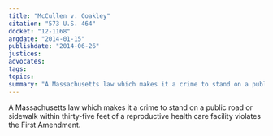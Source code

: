 ```yaml
---
title: "McCullen v. Coakley"
citation: "573 U.S. 464"
docket: "12-1168"
argdate: "2014-01-15"
publishdate: "2014-06-26"
justices:
advocates:
tags:
topics:
summary: "A Massachusetts law which makes it a crime to stand on a public road or sidewalk within thirty-five feet of a reproductive health care facility violates the First Amendment."
---
```

A Massachusetts law which makes it a crime to stand on a public road or sidewalk within thirty-five feet of a reproductive health care facility violates the First Amendment.

